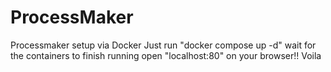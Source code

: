 # ProcessMaker
Processmaker setup via Docker
Just run "docker compose up -d"
wait for the containers to finish running
open "localhost:80" on your browser!! Voila
